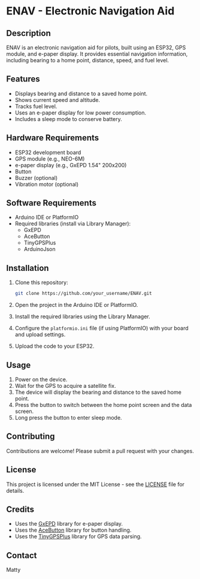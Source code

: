 # ENAV - Electronic Navigation Aid

## Description

ENAV is an electronic navigation aid for pilots, built using an ESP32, GPS module, and e-paper display. It provides essential navigation information, including bearing to a home point, distance, speed, and fuel level.

## Features

*   Displays bearing and distance to a saved home point.
*   Shows current speed and altitude.
*   Tracks fuel level.
*   Uses an e-paper display for low power consumption.
*   Includes a sleep mode to conserve battery.

## Hardware Requirements

*   ESP32 development board
*   GPS module (e.g., NEO-6M)
*   e-paper display (e.g., GxEPD 1.54" 200x200)
*   Button
*   Buzzer (optional)
*   Vibration motor (optional)

## Software Requirements

*   Arduino IDE or PlatformIO
*   Required libraries (install via Library Manager):
    *   GxEPD
    *   AceButton
    *   TinyGPSPlus
    *   ArduinoJson

## Installation

1.  Clone this repository:

    ```bash
    git clone https://github.com/your_username/ENAV.git
    ```

2.  Open the project in the Arduino IDE or PlatformIO.
3.  Install the required libraries using the Library Manager.
4.  Configure the `platformio.ini` file (if using PlatformIO) with your board and upload settings.
5.  Upload the code to your ESP32.

## Usage

1.  Power on the device.
2.  Wait for the GPS to acquire a satellite fix.
3.  The device will display the bearing and distance to the saved home point.
4.  Press the button to switch between the home point screen and the data screen.
5.  Long press the button to enter sleep mode.

## Contributing

Contributions are welcome! Please submit a pull request with your changes.

## License

This project is licensed under the MIT License - see the [LICENSE](LICENSE) file for details.

## Credits

*   Uses the [GxEPD](https://github.com/ZinggJM/GxEPD) library for e-paper display.
*   Uses the [AceButton](https://github.com/bxparks/AceButton) library for button handling.
*   Uses the [TinyGPSPlus](https://github.com/mikalhart/TinyGPSPlus) library for GPS data parsing.

## Contact

Matty
